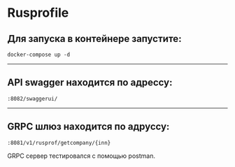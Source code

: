 # Rusprofile

## Для запуска в контейнере запустите:
```docker-compose up -d```
***
## API swagger находится по адрессу:
```:8082/swaggerui/```
***
## GRPC шлюз находится по адруссу:
```:8081/v1/rusprof/getcompany/{inn}```

GRPC сервер тестировался с помощью postman.

